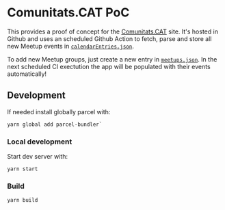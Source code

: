 # Comunitats.CAT PoC

This provides a proof of concept for the [Comunitats.CAT](https://test.comunitats.cat) site. It's hosted in Github and uses an scheduled Github Action to fetch, parse and store all new Meetup events in [`calendarEntries.json`](src/calendarEntries.json).

To add new Meetup groups, just create a new entry in [`meetups.json`](src/meetups.json). In the next scheduled CI exectution the app will be populated with their events automatically!

## Development

If needed install globally parcel with:

```
yarn global add parcel-bundler`
```

### Local development

Start dev server with:

```
yarn start
```

### Build

```
yarn build
```
